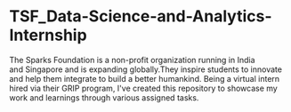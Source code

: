 # TSF_Data-Science-and-Analytics-Internship
The Sparks Foundation is a non-profit organization running in India and Singapore and is expanding globally.They inspire students to innovate and help them integrate to build a better humankind. Being a virtual intern hired via their GRIP program, I've created this repository to showcase my work and learnings through various assigned tasks.
